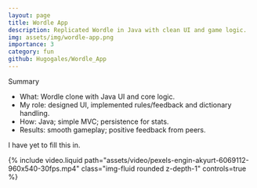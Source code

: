 ```yaml
---
layout: page
title: Wordle App
description: Replicated Wordle in Java with clean UI and game logic.
img: assets/img/wordle-app.png
importance: 3
category: fun
github: Hugogales/Wordle_App
---
```


Summary

- What: Wordle clone with Java UI and core logic.
- My role: designed UI, implemented rules/feedback and dictionary handling.
- How: Java; simple MVC; persistence for stats.
- Results: smooth gameplay; positive feedback from peers.


I have yet to fill this in.

{% include video.liquid path="assets/video/pexels-engin-akyurt-6069112-960x540-30fps.mp4" class="img-fluid rounded z-depth-1" controls=true %}